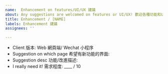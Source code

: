 ```yaml
---
name:  Enhancement on features/UI/UX 建議
about: Any suggestions are welcomed on features or UI/UX! 歡迎各種功能和UI/UX上的建議
title: Enhancement / [NAME]
labels: Enhancement 建議
assignees: ''

---
```


* Client 版本: Web 網頁端/ Wechat 小程序
* Suggestion on which page 希望有新功能的界面: 
* Suggestion desc 功能/改進描述: 
* I really need it! 需求程度: ____ / 10
